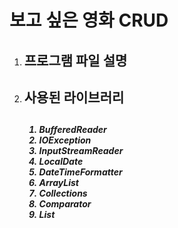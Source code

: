 <h1>보고 싶은 영화 CRUD</h1>
<ol>
  <li><h2>프로그램 파일 설명<h2></li>
  <li><h2>사용된 라이브러리<h2>
    <h5><ol>
      <li>BufferedReader</li>
      <li>IOException</li>
      <li>InputStreamReader</li>
      <li>LocalDate</li>
      <li>DateTimeFormatter</li>
      <li>ArrayList</li>
      <li>Collections</li>
      <li>Comparator</li>
      <li>List</li>
    </ol>  
  </h5>

  </li>
</ol>
